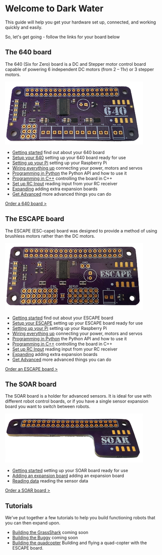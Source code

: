 # Welcome to Dark Water

This guide will help you get your hardware set up, connected, and working quickly and easily.

So, let's get going - follow the links for your board below

## The 640 board

The 640 (Six for Zero) board is a DC and Stepper motor control board capable of powering 6 independent DC motors (from 2 – 11v) or 3 stepper motors.

![640](/images/640-450.png)

- [Getting started](/640.html#getting-started) find out about your 640 board
- [Setup your 640](/640.html#setup-your-640) setting up your 640 board ready for use
- [Setting up your Pi](/640.html#setting-up-your-pi) setting up your Raspberry Pi
- [Wiring everything up](/640.html) connecting your power, motors and servos
- [Programming in Python](/640.html#programming-the-640-installing-the-python-libraries) the Python API and how to use it
- [Programming in C++](/640.html#programming-the-640-installing-the-c-libraries) controlling the board in C++
- [Set up RC Input]() reading input from your RC receiver
- [Expanding](/expansionadding.html) adding extra expansion boards
- [Get Advanced]() more advanced things you can do

[Order a 640 board >](https://darkwater.io/product/640-dc-motor-control-board/)

## The ESCAPE board

The ESCAPE (ESC-cape) board was designed to provide a method of using brushless motors rather than the DC motors.

![escape](/images/escape-450.png)

- [Getting started](/escape.html#getting-started) find out about your ESCAPE board
- [Setup your ESCAPE](/escape.html#setup-your-escape) setting up your ESCAPE board ready for use
- [Setting up your Pi](/escape.html#setting-up-your-pi) setting up your Raspberry Pi
- [Wiring everything up](/escape.html) connecting your power, motors and servos
- [Programming in Python](/escape.html#programming-the-escape-installing-the-python-libraries) the Python API and how to use it
- [Programming in C++](/escape.html#programming-the-escape-installing-the-c-libraries) controlling the board in C++
- [Set up RC Input]() reading input from your RC receiver
- [Expanding](/expansionadding.html) adding extra expansion boards
- [Get Advanced]() more advanced things you can do

[Order an ESCAPE board >](https://darkwater.io/product/escape-esc-powered-motor-control-board/)

## The SOAR board

The SOAR board is a holder for advanced sensors. It is ideal for use with different robot control boards, or if you have a single sensor expansion board you want to switch between robots.

![soar](/images/soar-450.png)

- [Getting started](/soar.html) setting up your SOAR board ready for use
- [Adding an expansion board](/expansionadding.html) adding an expansion board
- [Reading data]() reading the sensor data

[Order a SOAR board >](https://darkwater.io/product/soar-expansion-board-holder/)

## Tutorials

We've put together a few tutorials to help you build functioning robots that you can then expand upon.

- [Building the GrassShark]() coming soon
- [Building the Buggy]() coming soon
- [Building the quadcopter](/tutorial-quadcopter.html) Building and flying a quad-copter with the ESCAPE board.
